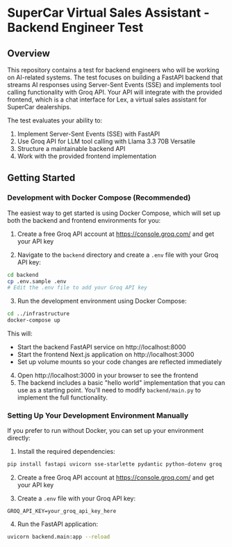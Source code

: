 # SuperCar Virtual Sales Assistant - Backend Engineer Test

## Overview

This repository contains a test for backend engineers who will be working on AI-related systems. The test focuses on building a FastAPI backend that streams AI responses using Server-Sent Events (SSE) and implements tool calling functionality with Groq API. Your API will integrate with the provided frontend, which is a chat interface for Lex, a virtual sales assistant for SuperCar dealerships.

The test evaluates your ability to:
1. Implement Server-Sent Events (SSE) with FastAPI
2. Use Groq API for LLM tool calling with Llama 3.3 70B Versatile
3. Structure a maintainable backend API
4. Work with the provided frontend implementation



## Getting Started

### Development with Docker Compose (Recommended)

The easiest way to get started is using Docker Compose, which will set up both the backend and frontend environments for you:

1. Create a free Groq API account at https://console.groq.com/ and get your API key

2. Navigate to the `backend` directory and create a `.env` file with your Groq API key:
```bash
cd backend
cp .env.sample .env
# Edit the .env file to add your Groq API key
```

3. Run the development environment using Docker Compose:
```bash
cd ../infrastructure
docker-compose up
```

This will:
- Start the backend FastAPI service on http://localhost:8000
- Start the frontend Next.js application on http://localhost:3000
- Set up volume mounts so your code changes are reflected immediately

4. Open http://localhost:3000 in your browser to see the frontend
5. The backend includes a basic "hello world" implementation that you can use as a starting point. You'll need to modify `backend/main.py` to implement the full functionality.

### Setting Up Your Development Environment Manually

If you prefer to run without Docker, you can set up your environment directly:

1. Install the required dependencies:
```bash
pip install fastapi uvicorn sse-starlette pydantic python-dotenv groq
```

2. Create a free Groq API account at https://console.groq.com/ and get your API key

3. Create a `.env` file with your Groq API key:
```
GROQ_API_KEY=your_groq_api_key_here
```

4. Run the FastAPI application:
```bash
uvicorn backend.main:app --reload
```

